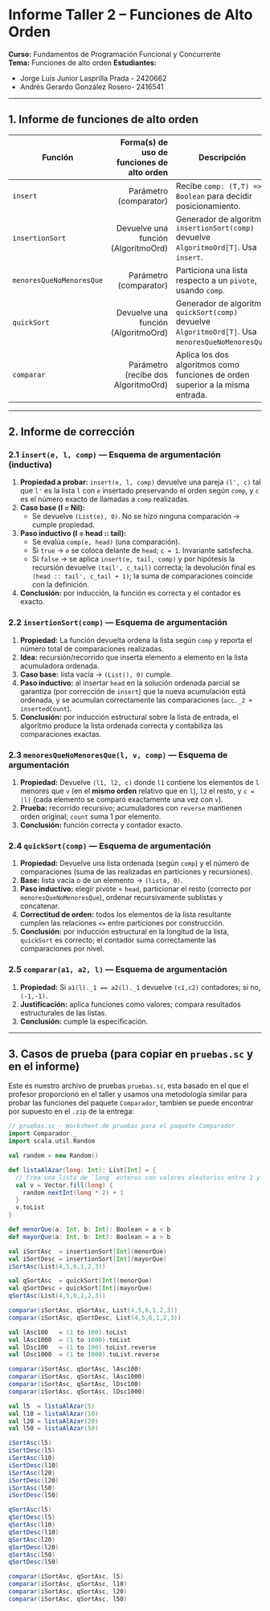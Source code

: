 # Informe Taller 2 – Funciones de Alto Orden

**Curso:** Fundamentos de Programación Funcional y Concurrente  
**Tema:** Funciones de alto orden
**Estudiantes:**

- Jorge Luis Junior Lasprilla Prada - 2420662
- Andrés Gerardo González Rosero- 2416541

---

## 1. Informe de funciones de alto orden

| Función | Forma(s) de uso de funciones de alto orden | Descripción |
|---|---:|---|
| `insert` | Parámetro (comparator) | Recibe `comp: (T,T) => Boolean` para decidir posicionamiento. |
| `insertionSort` | Devuelve una función (AlgoritmoOrd) | Generador de algoritmo: `insertionSort(comp)` devuelve `AlgoritmoOrd[T]`. Usa `insert`. |
| `menoresQueNoMenoresQue` | Parámetro (comparator) | Particiona una lista respecto a un `pivote`, usando `comp`. |
| `quickSort` | Devuelve una función (AlgoritmoOrd) | Generador de algoritmo: `quickSort(comp)` devuelve `AlgoritmoOrd[T]`. Usa `menoresQueNoMenoresQue`. |
| `comparar` | Parámetro (recibe dos AlgoritmoOrd) | Aplica los dos algoritmos como funciones de orden superior a la misma entrada. |

---

## 2. Informe de corrección

### 2.1 `insert(e, l, comp)` — Esquema de argumentación (inductiva)

1. **Propiedad a probar:** `insert(e, l, comp)` devuelve una pareja `(l', c)` tal que `l'` es la lista `l` con `e` insertado preservando el orden según `comp`, y `c` es el número exacto de llamadas a `comp` realizadas.
2. **Caso base (l = Nil):**
   - Se devuelve `(List(e), 0)`. No se hizo ninguna comparación → cumple propiedad.
3. **Paso inductivo (l = head :: tail):**
   - Se evalúa `comp(e, head)` (una comparación).
   - Si `true` → `e` se coloca delante de `head`; `c = 1`. Invariante satisfecha.
   - Si `false` → se aplica `insert(e, tail, comp)` y por hipótesis la recursión devuelve `(tail', c_tail)` correcta; la devolución final es `(head :: tail', c_tail + 1)`; la suma de comparaciones coincide con la definición.
4. **Conclusión:** por inducción, la función es correcta y el contador es exacto.

### 2.2 `insertionSort(comp)` — Esquema de argumentación

1. **Propiedad:** La función devuelta ordena la lista según `comp` y reporta el número total de comparaciones realizadas.
2. **Idea:** recursión/recorrido que inserta elemento a elemento en la lista acumuladora ordenada.
3. **Caso base:** lista vacía → `(List(), 0)` cumple.
4. **Paso inductivo:** al insertar `head` en la solución ordenada parcial se garantiza (por corrección de `insert`) que la nueva acumulación está ordenada, y se acumulan correctamente las comparaciones (`acc._2 + insertedCount`).
5. **Conclusión:** por inducción estructural sobre la lista de entrada, el algoritmo produce la lista ordenada correcta y contabiliza las comparaciones exactas.

### 2.3 `menoresQueNoMenoresQue(l, v, comp)` — Esquema de argumentación

1. **Propiedad:** Devuelve `(l1, l2, c)` donde `l1` contiene los elementos de `l` menores que `v` (en el **mismo orden** relativo que en `l`), `l2` el resto, y `c = |l|` (cada elemento se comparó exactamente una vez con `v`).
2. **Prueba:** recorrido recursivo; acumuladores con `reverse` mantienen orden original; `count` suma 1 por elemento.
3. **Conclusión:** función correcta y contador exacto.

### 2.4 `quickSort(comp)` — Esquema de argumentación

1. **Propiedad:** Devuelve una lista ordenada (según `comp`) y el número de comparaciones (suma de las realizadas en particiones y recursiones).
2. **Base:** lista vacía o de un elemento → `(lista, 0)`.
3. **Paso inductivo:** elegir pivote = `head`, particionar el resto (correcto por `menoresQueNoMenoresQue`), ordenar recursivamente sublistas y concatenar.
4. **Correctitud de orden:** todos los elementos de la lista resultante cumplen las relaciones `<=` entre particiones por construcción.
5. **Conclusión:** por inducción estructural en la longitud de la lista, `quickSort` es correcto; el contador suma correctamente las comparaciones por nivel.

### 2.5 `comparar(a1, a2, l)` — Esquema de argumentación

1. **Propiedad:** Si `a1(l)._1 == a2(l)._1` devuelve `(c1,c2)` contadores; si no, `(-1,-1)`.
2. **Justificación:** aplica funciones como valores; compara resultados estructurales de las listas.
3. **Conclusión:** cumple la especificación.

---

## 3. Casos de prueba (para copiar en `pruebas.sc` y en el informe)

Este es nuestro archivo de pruebas `pruebas.sc`, esta basado en el que el profesor proporcionó en el taller y usamos una metodologia similar para probar las funciones del paquete `Comparador`, tambien se puede encontrar por supuesto en el `.zip` de la entrega:

```scala
// pruebas.sc - Worksheet de pruebas para el paquete Comparador
import Comparador._
import scala.util.Random

val random = new Random()

def listaAlAzar(long: Int): List[Int] = {
  // Crea una lista de `long` enteros con valores aleatorios entre 1 y long*2
  val v = Vector.fill(long) {
    random.nextInt(long * 2) + 1
  }
  v.toList
}

def menorQue(a: Int, b: Int): Boolean = a < b
def mayorQue(a: Int, b: Int): Boolean = a > b

val iSortAsc  = insertionSort[Int](menorQue)
val iSortDesc = insertionSort[Int](mayorQue)
iSortAsc(List(4,5,6,1,2,3))

val qSortAsc  = quickSort[Int](menorQue)
val qSortDesc = quickSort[Int](mayorQue)
qSortAsc(List(4,5,6,1,2,3))

comparar(iSortAsc, qSortAsc, List(4,5,6,1,2,3))
comparar(iSortAsc, qSortDesc, List(4,5,6,1,2,3))

val lAsc100   = (1 to 100).toList
val lAsc1000  = (1 to 1000).toList
val lDsc100   = (1 to 100).toList.reverse
val lDsc1000  = (1 to 1000).toList.reverse

comparar(iSortAsc, qSortAsc, lAsc100)
comparar(iSortAsc, qSortAsc, lAsc1000)
comparar(iSortAsc, qSortAsc, lDsc100)
comparar(iSortAsc, qSortAsc, lDsc1000)

val l5  = listaAlAzar(5)
val l10 = listaAlAzar(10)
val l20 = listaAlAzar(20)
val l50 = listaAlAzar(50)

iSortAsc(l5)
iSortDesc(l5)
iSortAsc(l10)
iSortDesc(l10)
iSortAsc(l20)
iSortDesc(l20)
iSortAsc(l50)
iSortDesc(l50)

qSortAsc(l5)
qSortDesc(l5)
qSortAsc(l10)
qSortDesc(l10)
qSortAsc(l20)
qSortDesc(l20)
qSortAsc(l50)
qSortDesc(l50)

comparar(iSortAsc, qSortAsc, l5)
comparar(iSortAsc, qSortAsc, l10)
comparar(iSortAsc, qSortAsc, l20)
comparar(iSortAsc, qSortAsc, l50)
```

